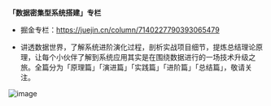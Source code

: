 **「数据密集型系统搭建」专栏**

- 掘金专栏：https://juejin.cn/column/7140227790393065479

- 讲透数据世界，了解系统进阶演化过程，剖析实战项目细节，提炼总结理论原理，让每个小伙伴了解到系统应用其实是在围绕数据进行的一场技术升级之旅。全篇分为「原理篇」「演进篇」「实践篇」「进阶篇」「总结篇」，敬请关注。

![image](https://user-images.githubusercontent.com/10896186/211204133-237d7f0f-4ec7-441c-b123-f532d5b655f5.png)
